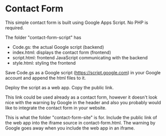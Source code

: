 # Contact Form

This simple contact form is built using Google Apps Script. No PHP is required.

The folder "contact-form-script" has

-   Code.gs: the actual Google script (backend)
-   index.html: displays the contact form (frontend)
-   script.html: frontend JavaScript communicating with the backend
-   style.html: styling the frontend

Save Code.gs as a Google script (https://script.google.com) in your Google account and append the html files to it.

Deploy the script as a web app. Copy the public link.

This link could be used already as a contact form, however it doesn't look nice with the warning by Google in the header and also you probably would like to integrate the contact form in your website.

This is what the folder "contact-form-site" is for. Include the public link of the web app into the iframe source in contact-form.html. The warning by Google goes away when you include the web app in an iframe.
